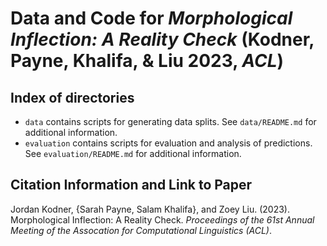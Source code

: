 # Data and Code for *Morphological Inflection: A Reality Check* (Kodner, Payne, Khalifa, & Liu 2023, *ACL*)

## Index of directories

* ``data`` contains scripts for generating data splits. See ``data/README.md`` for additional information.
* ``evaluation`` contains scripts for evaluation and analysis of predictions. See ``evaluation/README.md`` for additional information.

## Citation Information and Link to Paper

Jordan Kodner, {Sarah Payne, Salam Khalifa}, and Zoey Liu. (2023). Morphological Inflection: A Reality Check. *Proceedings of the 61st Annual Meeting of the Assocation for Computational Linguistics (ACL)*.

